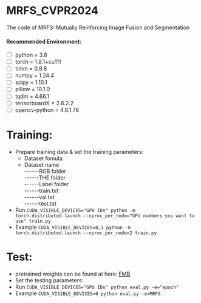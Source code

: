 # MRFS_CVPR2024
The code of MRFS: Mutually Reinforcing Image Fusion and Segmentation
<br>
#### Recommended Environment:<br>
 - [ ] python = 3.8
 - [ ] torch = 1.8.1+cu111
 - [ ] timm = 0.9.8
 - [ ] numpy = 1.24.4
 - [ ] scipy = 1.10.1
 - [ ] pillow = 10.1.0
 - [ ] tqdm = 4.66.1
 - [ ] tensorboardX = 2.6.2.2
 - [ ] opencv-python = 4.8.1.78

# Training:<br>
* Prepare training data & set the training parameters:<br>
  * Dataset fomula:
  * Dataset name<br>
    ------RGB folder<br>
    ------THE folder<br>
    ------Label folder<br>
    ------train.txt<br>
    ------val.txt<br>
    ------test.txt<br>
* Run ```CUDA_VISIBLE_DEVICES="GPU IDs" python -m torch.distributed.launch --nproc_per_node="GPU numbers you want to use" train.py```<br>
* Example ```CUDA_VISIBLE_DEVICES=0,1 python -m torch.distributed.launch --nproc_per_node=2 train.py```<br>

# Test:<br>
* pretrained weights can be found at here: [FMB](https://drive.google.com/drive/folders/1rtrcdyI5OuEQl5VipDmitf4Z9M4MHBdO?usp=sharing)
* Set the testing parameters:<br>
* Run ```CUDA_VISIBLE_DEVICES="GPU IDs" python eval.py -e="epoch"```<br>
* Example ```CUDA_VISIBLE_DEVICES=0 python eval.py -e=MRFS```<br>
